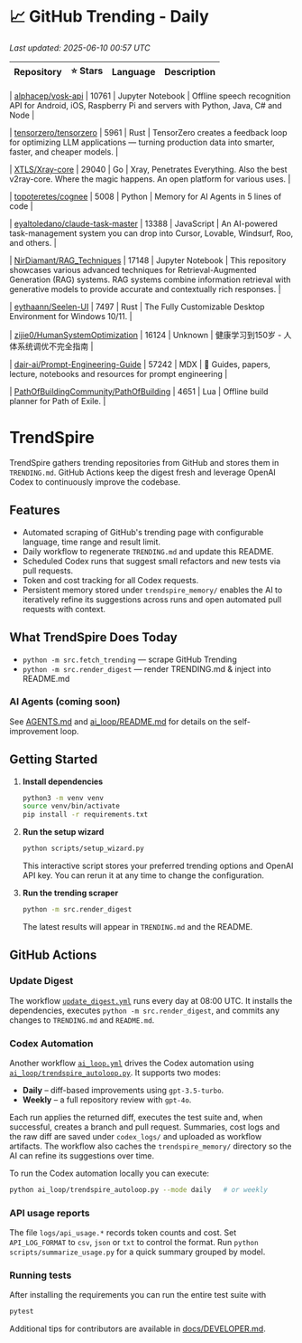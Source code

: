 <!-- TRENDING_START -->
# 📈 GitHub Trending - Daily

_Last updated: 2025-06-10 00:57 UTC_

| Repository | ⭐ Stars | Language | Description |
|------------|--------:|----------|-------------|

| [alphacep/vosk-api](https://github.com/alphacep/vosk-api) | 10761 | Jupyter Notebook | Offline speech recognition API for Android, iOS, Raspberry Pi and servers with Python, Java, C# and Node |

| [tensorzero/tensorzero](https://github.com/tensorzero/tensorzero) | 5961 | Rust | TensorZero creates a feedback loop for optimizing LLM applications — turning production data into smarter, faster, and cheaper models. |

| [XTLS/Xray-core](https://github.com/XTLS/Xray-core) | 29040 | Go | Xray, Penetrates Everything. Also the best v2ray-core. Where the magic happens. An open platform for various uses. |

| [topoteretes/cognee](https://github.com/topoteretes/cognee) | 5008 | Python | Memory for AI Agents in 5 lines of code |

| [eyaltoledano/claude-task-master](https://github.com/eyaltoledano/claude-task-master) | 13388 | JavaScript | An AI-powered task-management system you can drop into Cursor, Lovable, Windsurf, Roo, and others. |

| [NirDiamant/RAG_Techniques](https://github.com/NirDiamant/RAG_Techniques) | 17148 | Jupyter Notebook | This repository showcases various advanced techniques for Retrieval-Augmented Generation (RAG) systems. RAG systems combine information retrieval with generative models to provide accurate and contextually rich responses. |

| [eythaann/Seelen-UI](https://github.com/eythaann/Seelen-UI) | 7497 | Rust | The Fully Customizable Desktop Environment for Windows 10/11. |

| [zijie0/HumanSystemOptimization](https://github.com/zijie0/HumanSystemOptimization) | 16124 | Unknown | 健康学习到150岁 - 人体系统调优不完全指南 |

| [dair-ai/Prompt-Engineering-Guide](https://github.com/dair-ai/Prompt-Engineering-Guide) | 57242 | MDX | 🐙 Guides, papers, lecture, notebooks and resources for prompt engineering |

| [PathOfBuildingCommunity/PathOfBuilding](https://github.com/PathOfBuildingCommunity/PathOfBuilding) | 4651 | Lua | Offline build planner for Path of Exile. |
<!-- TRENDING_END -->

# TrendSpire

TrendSpire gathers trending repositories from GitHub and stores them in `TRENDING.md`. GitHub Actions keep the digest fresh and leverage OpenAI Codex to continuously improve the codebase.

## Features

- Automated scraping of GitHub's trending page with configurable language, time range and result limit.
- Daily workflow to regenerate `TRENDING.md` and update this README.
- Scheduled Codex runs that suggest small refactors and new tests via pull requests.
- Token and cost tracking for all Codex requests.
- Persistent memory stored under `trendspire_memory/` enables the AI to
  iteratively refine its suggestions across runs and open automated pull
  requests with context.

## What TrendSpire Does Today

- `python -m src.fetch_trending` — scrape GitHub Trending
- `python -m src.render_digest` — render TRENDING.md & inject into README.md

### AI Agents (coming soon)
See [AGENTS.md](./AGENTS.md) and [ai_loop/README.md](./ai_loop/README.md) for details on the self-improvement loop.

## Getting Started

1. **Install dependencies**
   ```bash
   python3 -m venv venv
   source venv/bin/activate
   pip install -r requirements.txt
   ```

2. **Run the setup wizard**
   ```bash
   python scripts/setup_wizard.py
   ```
   This interactive script stores your preferred trending options and OpenAI API key.
   You can rerun it at any time to change the configuration.

3. **Run the trending scraper**
   ```bash
   python -m src.render_digest
   ```
   The latest results will appear in `TRENDING.md` and the README.


## GitHub Actions

### Update Digest

The workflow [`update_digest.yml`](.github/workflows/update_digest.yml) runs every day at 08:00 UTC. It installs the dependencies, executes `python -m src.render_digest`, and commits any changes to `TRENDING.md` and `README.md`.

### Codex Automation

Another workflow [`ai_loop.yml`](.github/workflows/ai_loop.yml) drives the Codex automation using [`ai_loop/trendspire_autoloop.py`](ai_loop/trendspire_autoloop.py). It supports two modes:

- **Daily** – diff-based improvements using `gpt-3.5-turbo`.
- **Weekly** – a full repository review with `gpt-4o`.

Each run applies the returned diff, executes the test suite and, when successful, creates a branch and pull request. Summaries, cost logs and the raw diff are saved under `codex_logs/` and uploaded as workflow artifacts. The workflow also caches the `trendspire_memory/` directory so the AI can refine its suggestions over time.

To run the Codex automation locally you can execute:

```bash
python ai_loop/trendspire_autoloop.py --mode daily   # or weekly
```

### API usage reports

The file `logs/api_usage.*` records token counts and cost. Set `API_LOG_FORMAT`
to `csv`, `json` or `txt` to control the format. Run `python
scripts/summarize_usage.py` for a quick summary grouped by model.

### Running tests

After installing the requirements you can run the entire test suite with

```bash
pytest
```

Additional tips for contributors are available in
[docs/DEVELOPER.md](docs/DEVELOPER.md).
